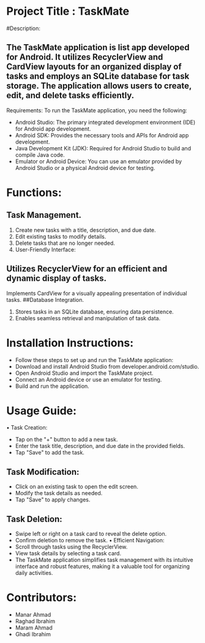 # Project Title :  TaskMate


#Description:
## The TaskMate application is list app developed for Android. It utilizes RecyclerView and CardView layouts for an organized display of tasks and employs an SQLite database for task storage. The application allows users to create, edit, and delete tasks efficiently.
Requirements:
To run the TaskMate application, you need the following:
-	Android Studio: The primary integrated development environment (IDE) for Android app development.
-	Android SDK: Provides the necessary tools and APIs for Android app development.
-	Java Development Kit (JDK): Required for Android Studio to build and compile Java code.
-	Emulator or Android Device: You can use an emulator provided by Android Studio or a physical Android device for testing.
# Functions:
## Task Management.
1.	Create new tasks with a title, description, and due date.
2.	Edit existing tasks to modify details.
3.	Delete tasks that are no longer needed.
4.	User-Friendly Interface:
## Utilizes RecyclerView for an efficient and dynamic display of tasks.
Implements CardView for a visually appealing presentation of individual tasks.
##Database Integration.
1.	Stores tasks in an SQLite database, ensuring data persistence.
2.	Enables seamless retrieval and manipulation of task data.
# Installation Instructions:
-	Follow these steps to set up and run the TaskMate application:
-	Download and install Android Studio from developer.android.com/studio.
-	Open Android Studio and import the TaskMate project.
-	Connect an Android device or use an emulator for testing.
-	Build and run the application.
# Usage Guide:
•	Task Creation:
-	Tap on the "+" button to add a new task.
-	Enter the task title, description, and due date in the provided fields.
-	Tap "Save" to add the task.
## Task Modification:

-	Click on an existing task to open the edit screen.
-	Modify the task details as needed.
-	Tap "Save" to apply changes.
##	Task Deletion:
-	Swipe left or right on a task card to reveal the delete option.
-	Confirm deletion to remove the task.
•	Efficient Navigation:
-	Scroll through tasks using the RecyclerView.
-	View task details by selecting a task card.
-	The TaskMate application simplifies task management with its intuitive interface and robust features, making it a valuable tool for organizing daily activities.
  
# Contributors:
-	Manar Ahmad
-	Raghad Ibrahim
-	Maram Ahmad
-	Ghadi Ibrahim
